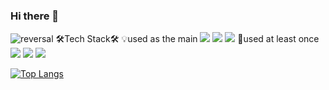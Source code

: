 ### Hi there 👋

<!--
**parkdohuni/parkdohuni** is a ✨ _special_ ✨ repository because its `README.md` (this file) appears on your GitHub profile.

Here are some ideas to get you started:

- 🔭 I’m currently working on ...
- 🌱 I’m currently learning ...
- 👯 I’m looking to collaborate on ...
- 🤔 I’m looking for help with ...
- 💬 Ask me about ...
- 📫 How to reach me: ...
- 😄 Pronouns: ...
- ⚡ Fun fact: ...
-->

![reversal](https://capsule-render.vercel.app/api?type=rect&text=WELCOME&fontAlign=30&fontSize=30&desc=parkdohuni's%20Github%20Profile&descAlign=60&descAlignY=50&theme=radical)
🛠Tech Stack🛠
💡used as the main
<img src="https://img.shields.io/badge/Android-3DDC84?style=flat-square&logo=Android&logoColor=white"/>
<img src="https://img.shields.io/badge/Python-3776AB?style=flat-square&logo=Python&logoColor=white"/>
<img src="https://img.shields.io/badge/Kotlin-7F52FF?style=flat-square&logo=Kotlin&logoColor=white"/>
🌱used at least once
<img src="https://img.shields.io/badge/C-A8B9CC?style=flat-square&logo=C&logoColor=white"/>
<img src="https://img.shields.io/badge/Flutter-02569B?style=flat-square&logo=02569B&logoColor=white"/>
<img src="https://img.shields.io/badge/MySQL-4479A1?style=flat-square&logo=MySQL&logoColor=white"/>

[![Top Langs](https://github-readme-stats.vercel.app/api/top-langs/?username=parkdohuni)](https://github.com/parkdohuni/github-readme-stats)
